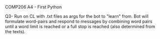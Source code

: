 COMP206 A4 - First Python

Q3- Run on CL with .txt files as args for the bot to "learn" from. Bot will formulate word-pairs and respond to messages by combining word pairs until a word limit is reached or a full stop is reached (also determined from the texts). 
